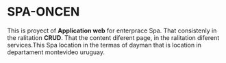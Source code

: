 # SPA-ONCEN

This is proyect of __Application web__ for enterprace
Spa. That consistenly in the ralitation __CRUD__. That
the content diferent page, in the ralitation diferent 
services.This Spa location in the termas of dayman that
is location in departament montevideo uruguay.
